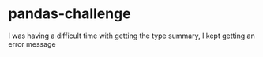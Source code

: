 # pandas-challenge
I was having a difficult time with getting the type summary, I kept getting an error message 
